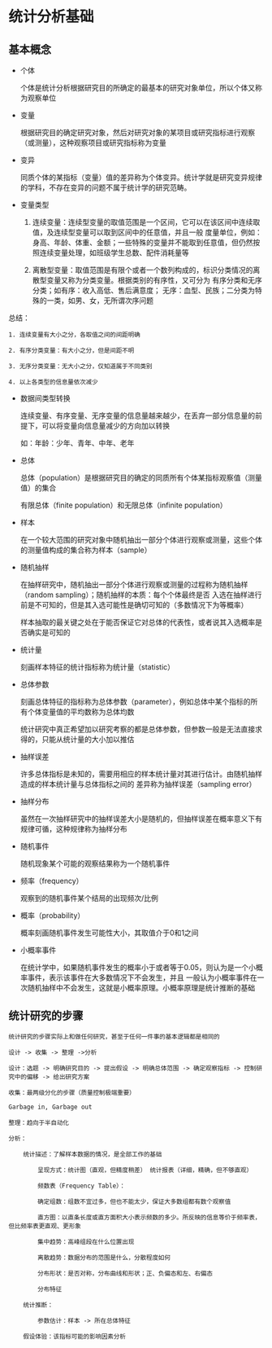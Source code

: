 # 统计分析基础

## 基本概念

- 个体

	个体是统计分析根据研究目的所确定的最基本的研究对象单位，所以个体又称为观察单位

- 变量

	根据研究目的确定研究对象，然后对研究对象的某项目或研究指标进行观察（或测量），这种观察项目或研究指标称为变量

- 变异

	同质个体的某指标（变量）值的差异称为个体变异。统计学就是研究变异规律的学科，不存在变异的问题不属于统计学的研究范畴。
	
- 变量类型

	1. 连续变量：连续型变量的取值范围是一个区间，它可以在该区间中连续取值，及连续型变量可以取到区间中的任意值，并且一般
度量单位，例如：身高、年龄、体重、金额；一些特殊的变量并不能取到任意值，但仍然按照连续变量处理，如班级学生总数、配件消耗量等

	2. 离散型变量：取值范围是有限个或者一个数列构成的，标识分类情况的离散型变量又称为分类变量。根据类别的有序性，又可分为
有序分类和无序分类；如有序：收入高低、售后满意度； 无序：血型、民族；二分类为特殊的一类，如男、女，无所谓次序问题

总结：

	1. 连续变量有大小之分，各取值之间的间距明确
	
	2. 有序分类变量：有大小之分，但是间距不明
	
	3. 无序分类变量：无大小之分，仅知道属于不同类别
	
	4. 以上各类型的信息量依次减少
	
- 数据间类型转换

	连续变量、有序变量、无序变量的信息量越来越少，在丢弃一部分信息量的前提下，可以将变量向信息量减少的方向加以转换
	
	如：年龄：少年、青年、中年、老年
	
- 总体

	总体（population）是根据研究目的确定的同质所有个体某指标观察值（测量值）的集合
	
	有限总体（finite population）和无限总体（infinite population）
	
- 样本
	
	在一个较大范围的研究对象中随机抽出一部分个体进行观察或测量，这些个体的测量值构成的集合称为样本（sample）

- 随机抽样

	在抽样研究中，随机抽出一部分个体进行观察或测量的过程称为随机抽样（random sampling）；随机抽样的本质：每个个体最终是否
入选在抽样进行前是不可知的，但是其入选可能性是确切可知的（多数情况下为等概率）

	样本抽取的最关键之处在于能否保证它对总体的代表性，或者说其入选概率是否确实是可知的
	
- 统计量

	刻画样本特征的统计指标称为统计量（statistic）
	
- 总体参数
	
	刻画总体特征的指标称为总体参数（parameter），例如总体中某个指标的所有个体变量值的平均数称为总体均数
	
	统计研究中真正希望加以研究考察的都是总体参数，但参数一般是无法直接求得的，只能从统计量的大小加以推估
	
- 抽样误差

	许多总体指标是未知的，需要用相应的样本统计量对其进行估计。由随机抽样造成的样本统计量与总体指标之间的
差异称为抽样误差（sampling error）

- 抽样分布

	虽然在一次抽样研究中的抽样误差大小是随机的，但抽样误差在概率意义下有规律可循，这种规律称为抽样分布
	
- 随机事件

	随机现象某个可能的观察结果称为一个随机事件

- 频率（frequency）

	观察到的随机事件某个结局的出现频次/比例
	
- 概率（probability）

	概率刻画随机事件发生可能性大小，其取值介于0和1之间

- 小概率事件

	在统计学中，如果随机事件发生的概率小于或者等于0.05，则认为是一个小概率事件，表示该事件在大多数情况下不会发生，并且
一般认为小概率事件在一次随机抽样中不会发生，这就是小概率原理。小概率原理是统计推断的基础

## 统计研究的步骤

	统计研究的步骤实际上和做任何研究，甚至于任何一件事的基本逻辑都是相同的
	
	设计 -> 收集 -> 整理 ->分析
	
	设计：选题 -> 明确研究目的 -> 提出假设 -> 明确总体范围 -> 确定观察指标 -> 控制研究中的偏移 -> 给出研究方案
	
	收集：最两级分化的步骤（质量控制极端重要）
	
	Garbage in, Garbage out
	
	整理：趋向于半自动化
	
	分析：
		
		统计描述：了解样本数据的情况，是全部工作的基础
		
			呈现方式：统计图（直观，但精度稍差） 统计报表（详细，精确，但不够直观）
			
			频数表（Frequency Table）：
			
			确定组数：组数不宜过多，但也不能太少，保证大多数组都有数个观察值
			
			直方图：以直条长度或直方面积大小表示频数的多少。所反映的信息等价于频率表，但比频率表更直观、更形象
			
			集中趋势：高峰组段在什么位置出现
			
			离散趋势：数据分布的范围是什么，分散程度如何
			
			分布形状：是否对称，分布曲线和形状；正、负偏态和左、右偏态
			
			分布特征
			
		统计推断：
		
			参数估计：样本 -> 所在总体特征
			
		假设体验：该指标可能的影响因素分析
		
